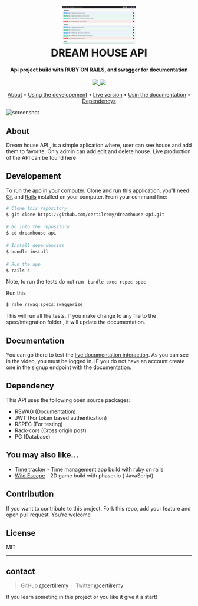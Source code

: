 
<h1 align="center">
  <br>
  <img src="./screen.png" alt="Markdownify" width="200">
  <br>
  DREAM HOUSE API
  <br>
</h1>

<h4 align="center">Api project build with RUBY ON RAILS, and swagger for documentation </h4>

<p align="center"> 
  <a href="https://twitter.com/certilremy">
      <img src="https://img.shields.io/badge/twitter-%E2%98%BC-1EAEDB.svg">
  </a>
  <a href="https://www.paypal.me/certilremy">
    <img src="https://img.shields.io/badge/$-donate-ff69b4.svg?maxAge=2592000&amp;style=flat">
  </a>
</p>

<p align="center">
  <a href="#about">About</a> •
  <a href="#developement">Using the developement</a> •
  <a href="#live">Live version</a> •
  <a href="#documentation">Usin the documentation</a> •
  <a href="#dependency">Dependencys</a>
</p>

![screenshot](./reamhouse.gif)

## About

Dream house API , is a simple aplication where, user can see house and add them to favorite. Only admin can add edit and delete house. Live production of the API can be found here


## Developement 

To run the app in your computer. Clone and run this application, you'll need [Git](https://git-scm.com) and [Rails](https://rubyonrails.org/) installed on your computer. From your command line:

```bash
# Clone this repository
$ git clone https://github.com/certilremy/dreamhouse-api.git

# Go into the repository
$ cd dreamhouse-api

# Install dependencies
$ bundle install

# Run the app
$ rails s

```
Note, to run the tests do not run  `` bundle exec rspec spec``

Run this 

```bash
$ rake rswag:specs:swaggerize
```

This will run all the tests, If you make change to any file to the spec/integration folder , it will update the documentation.

## Documentation

You can go there to test the [live documentation interaction](https://github.com/amitmerchant1990/electron-markdownify/releases/tag/v1.2.0). As you can see in the video, you must be logged in. IF you do not have an account create one in the signup endpoint with the documentation.

## Dependency

This API uses the following open source packages:

- RSWAG (Documentation)
- JWT (For token based authentication)
- RSPEC (For testing)
- Rack-cors (Cross origin post)
- PG (Database)

## You may also like...

- [Time tracker](https://github.com/certilremy/time_tracker) - Time management app build with ruby on rails
- [Wild Escape](https://github.com/certilremy/wild_escape) - 2D game build with phaser.io ( JavaScript)

## Contribution
If you want to contribute to this project, Fork this repo, add your feature and open pull request. You're welcome

## License

MIT

---

## contact

> GitHub [@certilremy](https://github.com/certilremy) &nbsp;&middot;&nbsp;
> Twitter [@certilremy](https://twitter.com/certilremy)

If you learn someting in this project or you like it give it a start!
